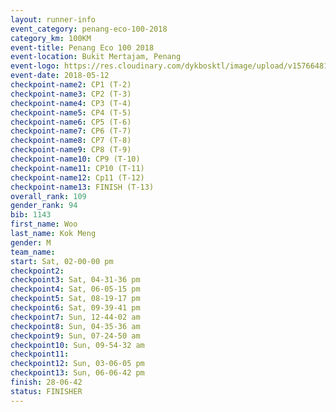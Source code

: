 ```yaml
--- 
layout: runner-info 
event_category: penang-eco-100-2018 
category_km: 100KM 
event-title: Penang Eco 100 2018 
event-location: Bukit Mertajam, Penang 
event-logo: https://res.cloudinary.com/dykbosktl/image/upload/v1576648106/Logo/Logo_lovxhg.jpg 
event-date: 2018-05-12 
checkpoint-name2: CP1 (T-2) 
checkpoint-name3: CP2 (T-3) 
checkpoint-name4: CP3 (T-4) 
checkpoint-name5: CP4 (T-5) 
checkpoint-name6: CP5 (T-6) 
checkpoint-name7: CP6 (T-7) 
checkpoint-name8: CP7 (T-8) 
checkpoint-name9: CP8 (T-9) 
checkpoint-name10: CP9 (T-10) 
checkpoint-name11: CP10 (T-11) 
checkpoint-name12: Cp11 (T-12) 
checkpoint-name13: FINISH (T-13) 
overall_rank: 109
gender_rank: 94
bib: 1143
first_name: Woo
last_name: Kok Meng
gender: M
team_name: 
start: Sat, 02-00-00 pm
checkpoint2: 
checkpoint3: Sat, 04-31-36 pm
checkpoint4: Sat, 06-05-15 pm
checkpoint5: Sat, 08-19-17 pm
checkpoint6: Sat, 09-39-41 pm
checkpoint7: Sun, 12-44-02 am
checkpoint8: Sun, 04-35-36 am
checkpoint9: Sun, 07-24-50 am
checkpoint10: Sun, 09-54-32 am
checkpoint11: 
checkpoint12: Sun, 03-06-05 pm
checkpoint13: Sun, 06-06-42 pm
finish: 28-06-42
status: FINISHER
--- 
```

